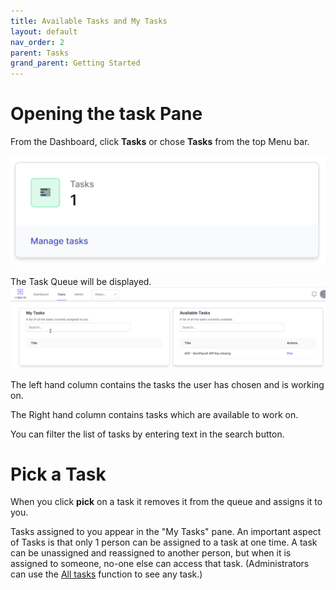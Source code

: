 ```yaml
---
title: Available Tasks and My Tasks
layout: default
nav_order: 2
parent: Tasks
grand_parent: Getting Started
---
```


# Opening the task Pane

From the Dashboard, click **Tasks** or chose **Tasks** from the top Menu bar.

![](../images/2024-07-10-09-52-41.png)

The Task Queue will be displayed.
![](../images/2024-07-10-09-53-02.png)

The left hand column contains the tasks the user has chosen and is working on.

The Right hand column contains tasks which are available to work on. 

You can filter the list of tasks by entering text in the search button.

# Pick a Task

When you click **pick** on a task it removes it from the queue and assigns it to you.

Tasks assigned to you appear in the "My Tasks" pane.
An important aspect of Tasks is that only 1 person can be assigned to a task at one time.  A task can be unassigned and reassigned to another person, but when it is assigned to someone, no-one else can access that task.  (Administrators can use the [All tasks](./all-tasks.html) function to see any task.)